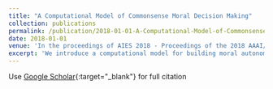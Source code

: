 ```yaml
---
title: "A Computational Model of Commonsense Moral Decision Making"
collection: publications
permalink: /publication/2018-01-01-A-Computational-Model-of-Commonsense-Moral-Decision-Making
date: 2018-01-01
venue: 'In the proceedings of AIES 2018 - Proceedings of the 2018 AAAI/ACM Conference on AI, Ethics, and Society'
excerpt: 'We introduce a computational model for building moral autonomous vehicles by learning and generalizing from human moral judgments. We draw on a cognitively inspired model of how people and young children learn moral theories from sparse and noisy data and integrate observations made from different people in different groups. The problem of moral learning for autonomous vehicles is cast as learning how to weigh the different features of the dilemma using utility calculus, with the goal of making these trade-offs reflect how people make them in a wide variety of moral dilemma. By modeling the structures of individuals and groups in a hierarchical Bayesian model, we show that an individual&apos;s moral values - as well as a group&apos;s shared values - can be inferred from sparse and noisy data. We evaluate our approach with data from the Moral Machine, a web application that collects human judgments on moral dilemmas involving autonomous vehicles, and show that the model rapidly and accurately infers people&apos;s preferences and can predict the difficulty of moral dilemmas from limited data.'
---
```

Use [Google Scholar](https://scholar.google.com/scholar?q=A+Computational+Model+of+Commonsense+Moral+Decision+Making){:target="_blank"} for full citation